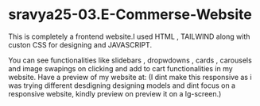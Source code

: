 # sravya25-03.E-Commerse-Website

This is completely a frontend website.I used HTML , TAILWIND along with custon CSS for designing and JAVASCRIPT.  

You can see functionalities like slidebars , dropwdowns , cards , carousels and image swapings on clicking and add to cart functionalities in my website.
Have a preview of my website at: 
(I dint make this responsive as i was trying different desdigning designing models and dint focus on a responsive website,
kindly preview on preview it on a lg-screen.)

